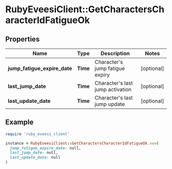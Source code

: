 # RubyEveesiClient::GetCharactersCharacterIdFatigueOk

## Properties

| Name | Type | Description | Notes |
| ---- | ---- | ----------- | ----- |
| **jump_fatigue_expire_date** | **Time** | Character&#39;s jump fatigue expiry | [optional] |
| **last_jump_date** | **Time** | Character&#39;s last jump activation | [optional] |
| **last_update_date** | **Time** | Character&#39;s last jump update | [optional] |

## Example

```ruby
require 'ruby_eveesi_client'

instance = RubyEveesiClient::GetCharactersCharacterIdFatigueOk.new(
  jump_fatigue_expire_date: null,
  last_jump_date: null,
  last_update_date: null
)
```

